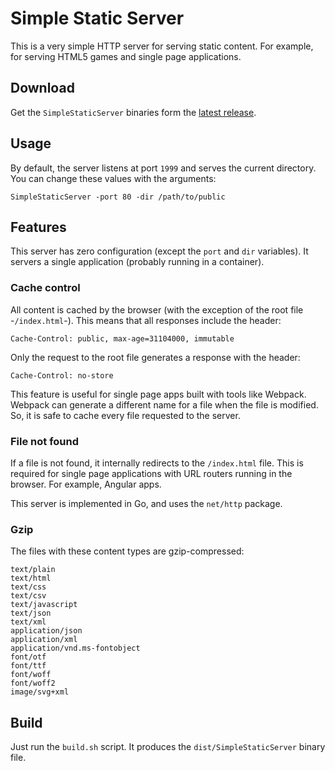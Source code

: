 # Simple Static Server

This is a very simple HTTP server for serving static content. For example, for serving HTML5 games and single page applications.

## Download

Get the `SimpleStaticServer` binaries form the [latest release](https://github.com/PhaserEditor2D/SimpleStaticServer/releases).

## Usage

By default, the server listens at port `1999` and serves the current directory.
You can change these values with the arguments:

```
SimpleStaticServer -port 80 -dir /path/to/public
```

## Features

This server has zero configuration (except the `port` and `dir` variables). It servers a single application (probably running in a container).

### Cache control

All content is cached by the browser (with the exception of the root file -`/index.html`-).
This means that all responses include the header:

```
Cache-Control: public, max-age=31104000, immutable
```

Only the request to the root file generates a response with the header:

```
Cache-Control: no-store
```
This feature is useful for single page apps built with tools like Webpack. Webpack can generate a different name for a file when the file is modified. So, it is safe to cache every file requested to the server.

### File not found

If a file is not found, it internally redirects to the `/index.html` file.
This is required for single page applications with URL routers running in the browser.
For example, Angular apps.


This server is implemented in Go, and uses the `net/http` package.

### Gzip

The files with these content types are gzip-compressed:

```
text/plain
text/html
text/css
text/csv
text/javascript
text/json
text/xml
application/json
application/xml
application/vnd.ms-fontobject
font/otf
font/ttf
font/woff
font/woff2
image/svg+xml
```

## Build

Just run the `build.sh` script. It produces the `dist/SimpleStaticServer` binary file.
